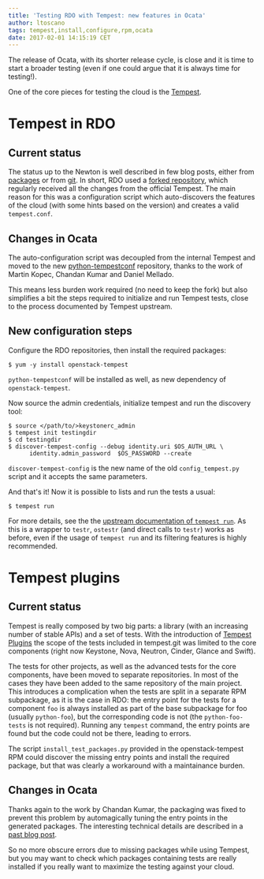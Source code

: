 ```yaml
---
title: 'Testing RDO with Tempest: new features in Ocata'
author: ltoscano
tags: tempest,install,configure,rpm,ocata
date: 2017-02-01 14:15:19 CET
---
```


The release of Ocata, with its shorter release cycle, is close and
it is time to start a broader testing (even if one could argue that
it is always time for testing!).

One of the core pieces for testing the cloud is the
[Tempest](http://docs.openstack.org/developer/tempest/overview.html).

# Tempest in RDO

## Current status

The status up to the Newton is well described in few blog posts,
either from [packages](/blog/2016/09/running-tempest-on-rdo-openstack-newton/)
or from [git](/blog/2016/11/how-to-install-and-run-tempest/).
In short, RDO used a [forked repository](https://github.com/redhat-openstack/tempest),
which regularly received all the changes from the official Tempest.
The main reason for this was a configuration script which auto-discovers
the features of the cloud (with some hints based on the version) and creates
a valid `tempest.conf`.

## Changes in Ocata

The auto-configuration script was decoupled from the internal Tempest and
moved to the new [python-tempestconf](https://github.com/redhat-openstack/python-tempestconf) repository,
thanks to the work of Martin Kopec, Chandan Kumar and Daniel Mellado.

This means less burden work required (no need to keep the fork) but also
simplifies a bit the steps required to initialize and run Tempest tests,
close to the process documented by Tempest upstream.

## New configuration steps

Configure the RDO repositories, then install the required packages:

    $ yum -y install openstack-tempest

`python-tempestconf` will be installed as well, as new dependency of
`openstack-tempest`.

Now source the admin credentials, initialize tempest and run the discovery tool:

    $ source </path/to/>keystonerc_admin
    $ tempest init testingdir
    $ cd testingdir
    $ discover-tempest-config --debug identity.uri $OS_AUTH_URL \
          identity.admin_password  $OS_PASSWORD --create

`discover-tempest-config` is the new name of the old `config_tempest.py`
script and it accepts the same parameters.

And that's it! Now it is possible to lists and run the tests a usual:

    $ tempest run

For more details, see the the
[upstream documentation of `tempest run`](http://docs.openstack.org/developer/tempest/run.html).
As this is a wrapper to `testr`, `ostestr` (and direct calls to `testr`)
works as before, even if the usage of `tempest run` and its filtering
features is highly recommended.


# Tempest plugins

## Current status

Tempest is really composed by two big parts: a library (with an increasing
number of stable APIs) and a set of tests.
With the introduction of [Tempest Plugins](http://docs.openstack.org/developer/tempest/plugin.html)
the scope of the tests included in tempest.git was limited to the core
components (right now Keystone, Nova, Neutron, Cinder, Glance and Swift).

The tests for other projects, as well as the advanced tests for the core
components, have been moved to separate repositories.
In most of the cases they have been added to the same repository of the
main project. This introduces a complication when the tests are split
in a separate RPM subpackage, as it is the case in RDO: the entry point
for the tests for a component `foo` is always installed as part of the
base subpackage for foo (usually `python-foo`), but the corresponding
code is not (the `python-foo-tests` is not required). Running any
`tempest` command, the entry points are found but the code could not
be there, leading to errors.

The script `install_test_packages.py` provided in the openstack-tempest
RPM could discover the missing entry points and install the required
package, but that was clearly a workaround with a maintainance burden.

## Changes in Ocata

Thanks again to the work by Chandan Kumar, the packaging was fixed
to prevent this problem by automagically tuning the entry points
in the generated packages. The interesting technical details are
described in a [past blog post](/blog/2017/01/writing-rpm-macros-for-openstack/).

So no more obscure errors due to missing packages while using Tempest,
but you may want to check which packages containing tests are really
installed if you really want to maximize the testing against your cloud.
